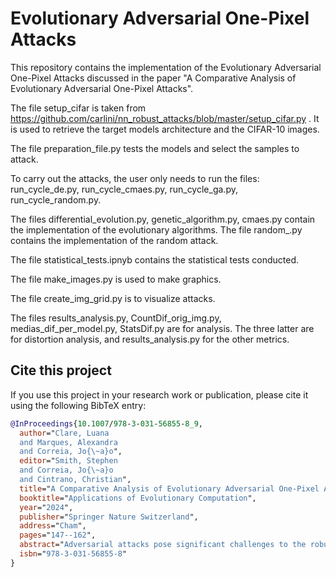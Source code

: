 # Evolutionary Adversarial One-Pixel Attacks

This repository contains the implementation of the Evolutionary Adversarial One-Pixel Attacks discussed in the paper "A Comparative Analysis of Evolutionary
Adversarial One-Pixel Attacks".

The file setup_cifar is taken from https://github.com/carlini/nn_robust_attacks/blob/master/setup_cifar.py . It is used to retrieve the target models architecture and the CIFAR-10 images.

The file preparation_file.py tests the models and select the samples to attack.

To carry out the attacks, the user only needs to run the files: run_cycle_de.py, run_cycle_cmaes.py, run_cycle_ga.py, run_cycle_random.py.

The files differential_evolution.py, genetic_algorithm.py, cmaes.py contain the implementation of the evolutionary algorithms. The file random_.py contains the implementation of the random attack.

The file statistical_tests.ipnyb contains the statistical tests conducted.

The file make_images.py is used to make graphics.

The file create_img_grid.py is to visualize attacks.

The files results_analysis.py, CountDif_orig_img.py, medias_dif_per_model.py, StatsDif.py are for analysis. The three latter are for distortion analysis, and results_analysis.py for the other metrics.

## Cite this project

If you use this project in your research work or publication, please cite it using the following BibTeX entry:

```bibtex
@InProceedings{10.1007/978-3-031-56855-8_9,
  author="Clare, Luana
  and Marques, Alexandra
  and Correia, Jo{\~a}o",
  editor="Smith, Stephen
  and Correia, Jo{\~a}o
  and Cintrano, Christian",
  title="A Comparative Analysis of Evolutionary Adversarial One-Pixel Attacks",
  booktitle="Applications of Evolutionary Computation",
  year="2024",
  publisher="Springer Nature Switzerland",
  address="Cham",
  pages="147--162",
  abstract="Adversarial attacks pose significant challenges to the robustness of machine learning models. This paper explores the one-pixel attacks in image classification, a black-box adversarial attack that introduces changes to the pixels of the input images to make the classifier predict erroneously. We use a pragmatic approach by employing different evolutionary algorithms - Differential Evolution, Genetic Algorithms, and Covariance Matrix Adaptation Evolution Strategy - to find and optimise these one-pixel attacks. We focus on understanding how these algorithms generate effective one-pixel attacks. The experimentation was carried out on the CIFAR-10 dataset, a widespread benchmark in image classification. The experimental results cover an analysis of the following aspects: fitness optimisation, number of evaluations to generate an adversarial attack, success rate, number of adversarial attacks found per image, solution space coverage and level of distortion done to the original image to generate the attack. Overall, the experimentation provided insights into the nuances of the one-pixel attack and compared three standard evolutionary algorithms, showcasing each algorithm's potential and evolutionary computation's ability to find solutions in this strict case of the adversarial attack.",
  isbn="978-3-031-56855-8"
}
